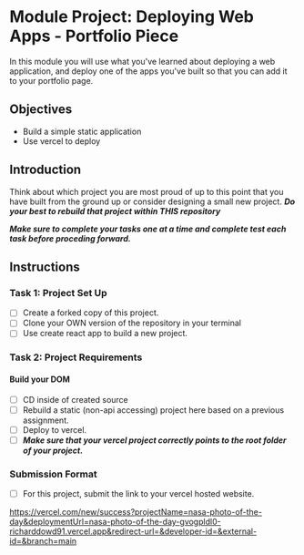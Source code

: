 # Module Project: Deploying Web Apps - Portfolio Piece

In this module you will use what you've learned about deploying a web application, and deploy one of the apps you've built so that you can add it to your portfolio page.


## Objectives
- Build a simple static application
- Use vercel to deploy

## Introduction
Think about which project you are most proud of up to this point that you have built from the ground up or consider designing a small new project. ***Do your best to rebuild that project within THIS repository***

***Make sure to complete your tasks one at a time and complete test each task before proceding forward.***

## Instructions
### Task 1: Project Set Up
* [ ] Create a forked copy of this project.
* [ ] Clone your OWN version of the repository in your terminal
* [ ] Use create react app to build a new project.

### Task 2: Project Requirements
#### Build your DOM
* [ ] CD inside of created source
* [ ] Rebuild a static (non-api accessing) project here based on a previous assignment.
* [ ] Deploy to vercel.
* [ ] ***Make sure that your vercel project correctly points to the root folder of your project.***

### Submission Format
- [ ] For this project, submit the link to your vercel hosted website.

https://vercel.com/new/success?projectName=nasa-photo-of-the-day&deploymentUrl=nasa-photo-of-the-day-gvogpldl0-richarddowd91.vercel.app&redirect-url=&developer-id=&external-id=&branch=main